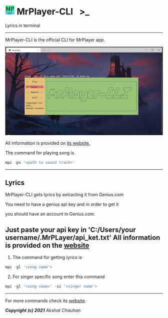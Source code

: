 # <img src="assets\icon.png" width="30"/> MrPlayer-CLI &nbsp; >_

Lyrics in terminal

---

MrPlayer-CLI is the official CLI for MrPlayer app.

![player](assets/player.png)

All information is provided on [its website.](https://AkshatChauhan18.github.io/MrPlayer)

The command for playing song is 
```powershell
mpc -ps '<path to sound track>'
```
---

## Lyrics

MrPlayer-CLI gets lyrics by extracting it from Genius.com

You need to have a genius api key and in order to get it 

you should have an account in Genius.com.

Just paste your api key in 'C:/Users/your username/.MrPLayer/api_ket.txt'
 All information is provided on the [website](https://AkshatChauhan18.github.io/MrPlayer)
---
1. The command for getting lyrics is 

```powershell
mpc -gl '<song name'>
```
2. For singer specific song enter this command
```powershell
mpc -gl '<song name>' -si '<singer name'>
```

---

For more commands check its [website](https://AkshatChauhan18.github.io/MrPlayer).

***Copyright (c) 2021*** *Akshat Chauhan*
